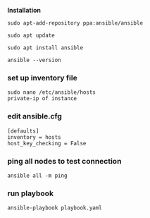  
**Installation**
  

````
sudo apt-add-repository ppa:ansible/ansible
````
````
sudo apt update
````
````
sudo apt install ansible
````
````
ansible --version
````
### set up inventory file

````
sudo nano /etc/ansible/hosts
private-ip of instance
````

### edit ansible.cfg

````
[defaults]
inventory = hosts
host_key_checking = False
````


### ping all nodes to test connection
````
ansible all -m ping
````
### run playbook
````
ansible-playbook playbook.yaml
````
